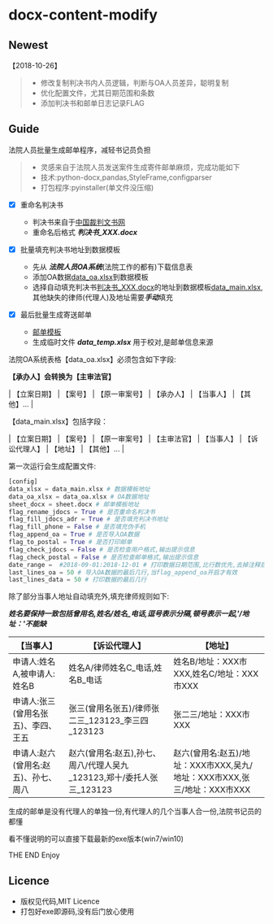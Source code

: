 
# docx-content-modify

## Newest

【2018-10-26】

> * 修改复制判决书内人员逻辑，判断与OA人员差异，聪明复制
> * 优化配置文件，尤其日期范围和条数
> * 添加判决书和邮单日志记录FLAG

## Guide

法院人员批量生成邮单程序，减轻书记员负担

> * 灵感来自于法院人员发送案件生成寄件邮单麻烦，完成功能如下
> * 技术:python-docx,pandas,StyleFrame,configparser
> * 打包程序:pyinstaller(单文件没压缩)

- [x] 重命名判决书
	- 判决书来自于[中国裁判文书网](http://wenshu.court.gov.cn/)
	- 重命名后格式 ***判决书_XXX.docx***

- [x] 批量填充判决书地址到数据模板
	- 先从 ***法院人员OA系统***(法院工作的都有)下载信息表
	- 添加OA数据[data_oa.xlsx](./demo_docs/data_oa.xlsx)到数据模板
 	- 选择自动填充判决书[判决书_XXX.docx](./demo_docs/jdocs)的地址到数据模板[data_main.xlsx](./demo_docs/data_main.xlsx),其他缺失的律师(代理人)及地址需要***手动***填充

- [x] 最后批量生成寄送邮单
	- [邮单模板](./demo_docs/sheet.docx)
	- 生成临时文件 ***data_temp.xlsx*** 用于校对,是邮单信息来源 

法院OA系统表格【data_oa.xlsx】必须包含如下字段:

**【承办人】会转换为【主审法官】**

| 【立案日期】 | 【案号】 | 【原一审案号】 | 【承办人】 | 【当事人】 | 【其他】... |


【data_main.xlsx】包括字段：

| 【立案日期】 | 【案号】 | 【原一审案号】 | 【主审法官】 | 【当事人】 | 【诉讼代理人】 | 【地址】 | 【其他】... |


第一次运行会生成配置文件:

```python
[config]
data_xlsx = data_main.xlsx # 数据模板地址
data_oa_xlsx = data_oa.xlsx # OA数据地址
sheet_docx = sheet.docx # 邮单模板地址
flag_rename_jdocs = True # 是否重命名判决书
flag_fill_jdocs_adr = True # 是否填充判决书地址
flag_fill_phone = False # 是否填充伪手机
flag_append_oa = True # 是否导入OA数据
flag_to_postal = True # 是否打印邮单
flag_check_jdocs = False # 是否检查用户格式,输出提示信息
flag_check_postal = False # 是否检查邮单格式,输出提示信息
date_range =  #2018-09-01:2018-12-01 # 打印数据日期范围,比行数优先,去掉注释后读取,井号注释掉
last_lines_oa = 50 # 导入OA数据的最后几行,当flag_append_oa开启才有效
last_lines_data = 50 # 打印数据的最后几行
```

除了部分当事人地址自动填充外,填充律师规则如下:

***姓名要保持一致包括曾用名,姓名/姓名_电话,逗号表示分隔,顿号表示一起,'/地址：'不能缺***

| 【当事人】 | 【诉讼代理人】 | 【地址】 |
| --- | --- | --- |
| 申请人:姓名A,被申请人:姓名B | 姓名A/律师姓名C_电话,姓名B_电话 | 姓名B/地址：XXX市XXX,姓名C/地址：XXX市XXX |
| 申请人:张三(曾用名张五)、李四、王五 | 张三(曾用名张五)/律师张二三_123123_李三四_123123 | 张二三/地址：XXX市XXX |
| 申请人:赵六(曾用名:赵五)、孙七、周八 | 赵六(曾用名:赵五),孙七、周八/代理人吴九_123123,郑十/委托人张三_123123| 赵六(曾用名:赵五)/地址：XXX市XXX,吴九/地址：XXX市XXX,张三/地址：XXX市XXX |

生成的邮单是没有代理人的单独一份,有代理人的几个当事人合一份,法院书记员的都懂

看不懂说明的可以直接下载最新的exe版本(win7/win10)

THE END
Enjoy

## Licence

- 版权见代码,MIT Licence
- 打包好exe即源码,没有后门放心使用